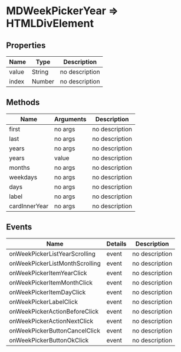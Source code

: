 # MDWeekPickerYear => HTMLDivElement

## Properties
Name | Type | Description
--- | --- | ---
value | String | no description
index | Number | no description

## Methods
Name | Arguments | Description
--- | --- | ---
first | no args | no description
last | no args | no description
years | no args | no description
years | value | no description
months | no args | no description
weekdays | no args | no description
days | no args | no description
label | no args | no description
cardInnerYear | no args | no description

## Events
Name | Details | Description
--- | --- | ---
onWeekPickerListYearScrolling | event | no description
onWeekPickerListMonthScrolling | event | no description
onWeekPickerItemYearClick | event | no description
onWeekPickerItemMonthClick | event | no description
onWeekPickerItemDayClick | event | no description
onWeekPickerLabelClick | event | no description
onWeekPickerActionBeforeClick | event | no description
onWeekPickerActionNextClick | event | no description
onWeekPickerButtonCancelClick | event | no description
onWeekPickerButtonOkClick | event | no description

